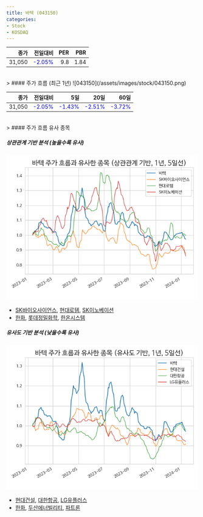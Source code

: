 ```yaml
---
title: 바텍 (043150)
categories:
- Stock
- KOSDAQ
---
```


|종가|전일대비|PER|PBR|
|---:|-------:|--:|---:|
|31,050|<span style="color: blue">-2.05%</span>|9.8|1.84|

<!-- more -->
<br>
> #### 주가 흐름 (최근 1년)
![043150](/assets/images/stock/043150.png)

|종가|전일대비|5일|20일|60일|
|---:|-------:|--:|---:|---:|
|31,050|<span style="color: blue">-2.05%</span>|<span style="color: blue">-1.43%</span>|<span style="color: blue">-2.51%</span>|<span style="color: blue">-3.72%</span>|

<br>
> #### 주가 흐름 유사 종목

##### 상관관계 기반 분석 (높을수록 유사)
![043150](/assets/images/stock/043150_corr.png)
- [SK바이오사이언스](/302440/), [현대로템](/064350/), [SK이노베이션](/096770/)
- [한화](/000880/), [롯데정밀화학](/004000/), [한온시스템](/018880/)

##### 유사도 기반 분석 (낮을수록 유사)	
![043150](/assets/images/stock/043150_sim.png)
- [현대건설](/000720/), [대한항공](/003490/), [LG유플러스](/032640/)
- [한화](/000880/), [두산에너빌리티](/034020/), [파트론](/091700/)